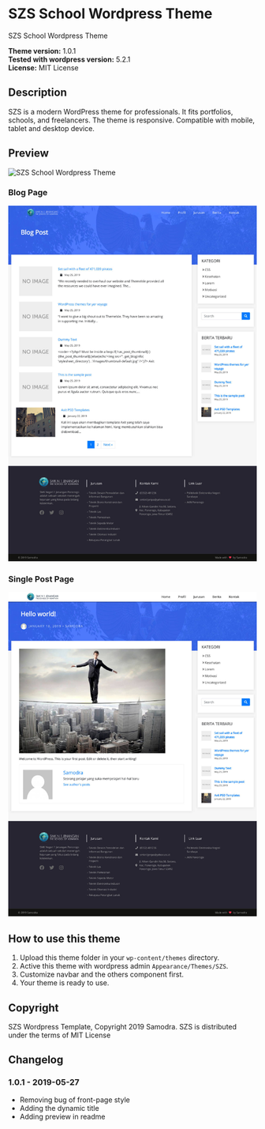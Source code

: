 # SZS School Wordpress Theme
SZS School Wordpress Theme

**Theme version:** 1.0.1  
**Tested with wordpress version:** 5.2.1  
**License:** MIT License  


## Description ##
SZS is a modern WordPress theme for professionals. It fits portfolios, schools, and freelancers. The theme is responsive. Compatible with mobile, tablet and desktop device.


## Preview ##
![SZS School Wordpress Theme](preview.gif)

### Blog Page ###
![Blog Page](blog.jpg)

### Single Post Page ###
![Single Post Page](single.jpg)

## How to use this theme ##
1. Upload this theme folder in your <code>wp-content/themes</code> directory. 
2. Active this theme with wordpress admin <code>Appearance/Themes/SZS</code>.   
3. Customize navbar and the others component first.  
4. Your theme is ready to use.  

## Copyright ##
SZS Wordpress Template, Copyright 2019 Samodra. SZS is distributed under the terms of MIT License

## Changelog ##
### 1.0.1 - 2019-05-27 ###
* Removing bug of front-page style
* Adding the dynamic title
* Adding preview in readme